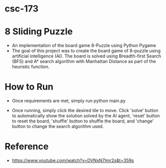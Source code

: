 # csc-173

# 8 Sliding Puzzle
- An implementation of the board game 8-Puzzle using Python Pygame
- The goal of this project was to create the board game of 8-puzzle using artificial intelligence (AI). The board is solved using Breadth-first Search (BFS) and A* search algorithm with Manhattan Distance as part of the heuristic function.

# How to Run
- Once requirements are met, simply run python main.py

- Once running, simply click the desired tile to move. Click 'solve' button to automatically show the solution solved by the AI agent, 'reset' button to reset the board, 'shuffle' button to shuffle the board, and 'change' button to change the search algorithm used.

# Reference 
- https://www.youtube.com/watch?v=DVNxN7Imr2s&t=359s
